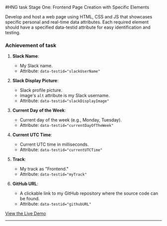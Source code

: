 

#HNG task Stage One: Frontend Page Creation with Specific Elements


Develop and host a web page using HTML, CSS and JS that showcases specific personal and real-time data attributes. Each required element should have a specified data-testid attribute for easy identification and testing.

### Achievement of task

1. **Slack Name**:
   - My Slack name.
   - Attribute: `data-testid="slackUserName"`

2. **Slack Display Picture**:
   - Slack profile picture.
   - image's `alt` attribute is my Slack username.
   - Attribute: `data-testid="slackDisplayImage"`

3. **Current Day of the Week**:
   - Current day of the week (e.g., Monday, Tuesday).
   - Attribute: `data-testid="currentDayOfTheWeek"`

4. **Current UTC Time**:
   - Current UTC time in milliseconds.
   - Attribute: `data-testid="currentUTCTime"`

5. **Track**:
   - My track as "Frontend."
   - Attribute: `data-testid="myTrack"`

6. **GitHub URL**:
   - A clickable link to my GitHub repository where the source code can be found.
   - Attribute: `data-testid="githubURL"`




[View the Live Demo](https://frontend-page-creation.netlify.app/)

---